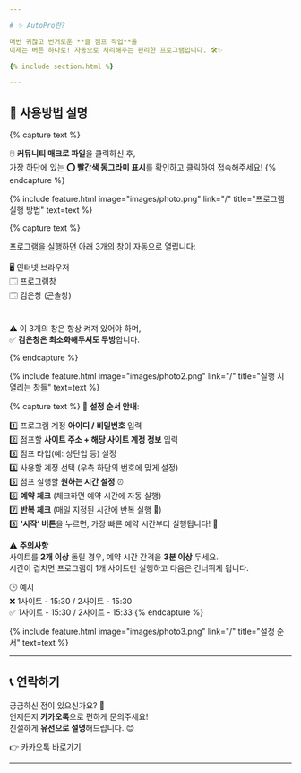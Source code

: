 ```yaml
---

# ✨ AutoPro란?

매번 귀찮고 번거로운 **글 점프 작업**을  
이제는 버튼 하나로! 자동으로 처리해주는 편리한 프로그램입니다. 🛠️✨

{% include section.html %}

---
```


## 📌 사용방법 설명

{% capture text %}

🖱️ **커뮤니티 매크로 파일**을 클릭하신 후,  
가장 하단에 있는 <b>⭕ 빨간색 동그라미 표시</b>를 확인하고 클릭하여 접속해주세요!
{% endcapture %}

{%
  include feature.html
  image="images/photo.png"
  link="/"
  title="프로그램 실행 방법"
  text=text
%}

{% capture text %}

프로그램을 실행하면 아래 3개의 창이 자동으로 열립니다:  
<br>🖥️ 인터넷 브라우저  
🗔 프로그램창  
🗔 검은창 (콘솔창)  
<br><br>⚠️ 이 3개의 창은 항상 켜져 있어야 하며,  
✅ <b>검은창은 최소화해두셔도 무방</b>합니다.

{% endcapture %}

{%
  include feature.html
  image="images/photo2.png"
  link="/"
  title="실행 시 열리는 창들"
  text=text
%}

{% capture text %}
📝 <b>설정 순서 안내</b>:

1️⃣ 프로그램 계정 <b>아이디 / 비밀번호</b> 입력  
2️⃣ 점프할 <b>사이트 주소 + 해당 사이트 계정 정보</b> 입력  
3️⃣ 점프 타입(예: 상단업 등) 설정  
4️⃣ 사용할 계정 선택 (우측 하단의 번호에 맞게 설정)  
5️⃣ 점프 실행할 <b>원하는 시간 설정</b> ⏰  
6️⃣ <b>예약 체크</b> (체크하면 예약 시간에 자동 실행)  
7️⃣ <b>반복 체크</b> (매일 지정된 시간에 반복 실행 🔁)  
8️⃣ <b>‘시작’ 버튼</b>을 누르면, 가장 빠른 예약 시간부터 실행됩니다! 🚀  

⚠️ <b>주의사항</b>  
사이트를 <b>2개 이상</b> 돌릴 경우, 예약 시간 간격을 <b>3분 이상</b> 두세요.  
시간이 겹치면 프로그램이 1개 사이트만 실행하고 다음은 건너뛰게 됩니다.

🕒 예시  
❌ 1사이트 - 15:30 / 2사이트 - 15:30  
✅ 1사이트 - 15:30 / 2사이트 - 15:33
{% endcapture %}

{%
  include feature.html
  image="images/photo3.png"
  link="/"
  title="설정 순서"
  text=text
%}

---

## 📞 연락하기

궁금하신 점이 있으신가요? 🤔  
언제든지 <b>카카오톡</b>으로 편하게 문의주세요!  
친절하게 <b>유선으로 설명</b>해드립니다. 😊

👉 카카오톡 바로가기</a>

---
